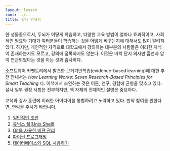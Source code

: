 ```yaml
---
layout: lesson
root: ../..
title: 강사 안내서
---
```


한 생물종으로서, 두뇌가 어떻게 학습하고, 다양한 교육 방법이 얼마나 효과적이고, 
사회적인 필요와 기대가 여러분들이 학습하는 것을 어떻게 바꾸는지에 대해서도 많이 알려져 있다. 하지만, 개인적인 자격으로 대학교에서 강의하는 대부분의 사람들은 이러한 지식이 존재하는지도 모르고, 강의에 접목하지도 않는다. 이것은 마치 단지 의사만 흡연과 암이 연관되었다는 것을 아는 것과 흡사하다.  

소프트웨어 카펜트리에서 발견한 근거기반학습(evidence-based learning)에 대한 추천 안내서는 *How Learning Works: Seven Research-Based Principles for Smart Teaching* 다. 이책에서 조언하는 것은 이론, 연구, 경험에 균형을 맞추고 있다. 설사 일부 권장 사항은 진부하지만, 책 자체의 전체적인 설명은 중요하다.  

교육과 강사 훈련에 이러한 아이디어를 통합하려고 노력하고 있다. 만약 참여를 원한다면, 연락을 주시기 바랍니다.

<div class="toc" markdown="1">

1.  [일반적인 조언](01-general.html)
2.  [유닉스 쉘(Unix Shell)](02-shell.html)
3.  [Git을 사용한 버젼 관리](03-git.html)
4.  [파이썬 프로그래밍](04-python.html)
5.  [데이터베이스와 SQL 사용하기](05-sql.html)

</div>
